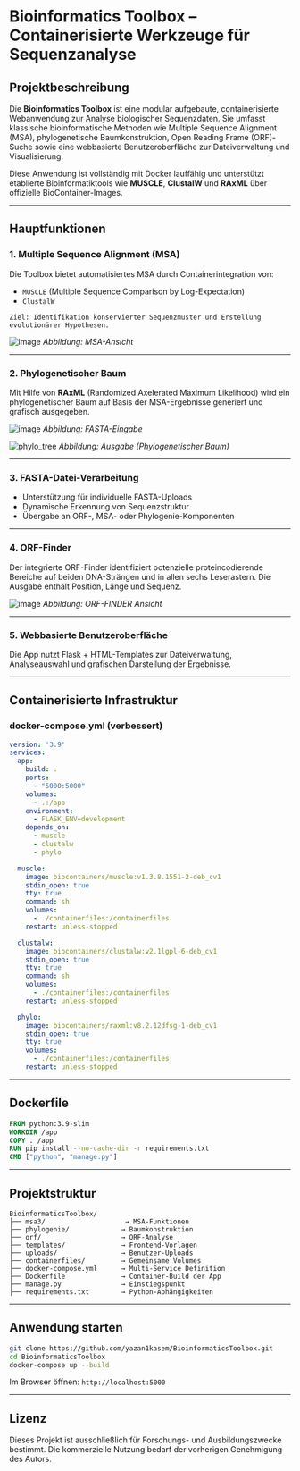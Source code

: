 # Bioinformatics Toolbox – Containerisierte Werkzeuge für Sequenzanalyse

## Projektbeschreibung

Die **Bioinformatics Toolbox** ist eine modular aufgebaute, containerisierte Webanwendung zur Analyse biologischer Sequenzdaten. Sie umfasst klassische bioinformatische Methoden wie Multiple Sequence Alignment (MSA), phylogenetische Baumkonstruktion, Open Reading Frame (ORF)-Suche sowie eine webbasierte Benutzeroberfläche zur Dateiverwaltung und Visualisierung.

Diese Anwendung ist vollständig mit Docker lauffähig und unterstützt etablierte Bioinformatiktools wie **MUSCLE**, **ClustalW** und **RAxML** über offizielle BioContainer-Images.

---

## Hauptfunktionen

### 1. Multiple Sequence Alignment (MSA)

Die Toolbox bietet automatisiertes MSA durch Containerintegration von:
- `MUSCLE` (Multiple Sequence Comparison by Log-Expectation)
- `ClustalW`

```text
Ziel: Identifikation konservierter Sequenzmuster und Erstellung evolutionärer Hypothesen.
```

![image](https://github.com/user-attachments/assets/876db3ba-5612-4e86-8d53-400a713763d7)
*Abbildung: MSA-Ansicht*

---

### 2. Phylogenetischer Baum

Mit Hilfe von **RAxML** (Randomized Axelerated Maximum Likelihood) wird ein phylogenetischer Baum auf Basis der MSA-Ergebnisse generiert und grafisch ausgegeben.

![image](https://github.com/user-attachments/assets/aca199ec-6ef8-45fa-8b03-eebc6de56c4a)
*Abbildung: FASTA-Eingabe*

![phylo_tree](https://github.com/user-attachments/assets/7c54f5af-1c9f-4546-89d2-8970e2e70cc8) 
*Abbildung: Ausgabe (Phylogenetischer Baum)*

---

### 3. FASTA-Datei-Verarbeitung

- Unterstützung für individuelle FASTA-Uploads
- Dynamische Erkennung von Sequenzstruktur
- Übergabe an ORF-, MSA- oder Phylogenie-Komponenten

---

### 4. ORF-Finder

Der integrierte ORF-Finder identifiziert potenzielle proteincodierende Bereiche auf beiden DNA-Strängen und in allen sechs Leserastern. Die Ausgabe enthält Position, Länge und Sequenz.

![image](https://github.com/user-attachments/assets/f223cde4-403f-4238-ad10-09d14342af2e)
*Abbildung: ORF-FINDER Ansicht*

---

### 5. Webbasierte Benutzeroberfläche

Die App nutzt Flask + HTML-Templates zur Dateiverwaltung, Analyseauswahl und grafischen Darstellung der Ergebnisse.

---

## Containerisierte Infrastruktur

### docker-compose.yml (verbessert)

```yaml
version: '3.9'
services:
  app:
    build: .
    ports:
      - "5000:5000"
    volumes:
      - .:/app
    environment:
      - FLASK_ENV=development
    depends_on:
      - muscle
      - clustalw
      - phylo

  muscle:
    image: biocontainers/muscle:v1.3.8.1551-2-deb_cv1
    stdin_open: true
    tty: true
    command: sh
    volumes:
      - ./containerfiles:/containerfiles
    restart: unless-stopped

  clustalw:
    image: biocontainers/clustalw:v2.1lgpl-6-deb_cv1
    stdin_open: true
    tty: true
    command: sh
    volumes:
      - ./containerfiles:/containerfiles
    restart: unless-stopped

  phylo:
    image: biocontainers/raxml:v8.2.12dfsg-1-deb_cv1
    stdin_open: true
    tty: true
    volumes:
      - ./containerfiles:/containerfiles
    restart: unless-stopped
```

---

## Dockerfile

```Dockerfile
FROM python:3.9-slim
WORKDIR /app
COPY . /app
RUN pip install --no-cache-dir -r requirements.txt
CMD ["python", "manage.py"]
```

---

## Projektstruktur

```
BioinformaticsToolbox/
├── msa3/                    → MSA-Funktionen
├── phylogenie/             → Baumkonstruktion
├── orf/                    → ORF-Analyse
├── templates/              → Frontend-Vorlagen
├── uploads/                → Benutzer-Uploads
├── containerfiles/         → Gemeinsame Volumes
├── docker-compose.yml      → Multi-Service Definition
├── Dockerfile              → Container-Build der App
├── manage.py               → Einstiegspunkt
├── requirements.txt        → Python-Abhängigkeiten
```

---

## Anwendung starten

```bash
git clone https://github.com/yazan1kasem/BioinformaticsToolbox.git
cd BioinformaticsToolbox
docker-compose up --build
```

Im Browser öffnen: `http://localhost:5000`

---

## Lizenz

Dieses Projekt ist ausschließlich für Forschungs- und Ausbildungszwecke bestimmt. Die kommerzielle Nutzung bedarf der vorherigen Genehmigung des Autors.
